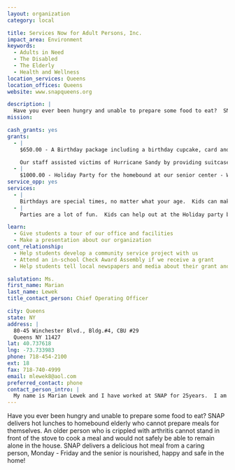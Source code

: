 ```yaml
---
layout: organization
category: local

title: Services Now for Adult Persons, Inc.
impact_area: Environment
keywords: 
  - Adults in Need
  - The Disabled
  - The Elderly
  - Health and Wellness
location_services: Queens
location_offices: Queens
website: www.snapqueens.org

description: |
  Have you ever been hungry and unable to prepare some food to eat?  SNAP delivers hot lunches to homebound elderly who cannot prepare meals for themselves.  An older person who is crippled with arthritis cannot stand in front of the stove to cook a meal and would not safely be able to remain alone in the house.  SNAP delivers a delicious hot meal from a caring person, Monday - Friday and the senior is nourished, happy and safe in the home!
mission: 

cash_grants: yes
grants: 
  - |
    $650.00 - A Birthday package including a birthday cupcake, card and candle to be delivered with their lunch to 325 homebound and lonely elderly on their birthday.

    Our staff assisted victims of Hurricane Sandy by providing suitcases for residents to store their few remaining possessions, cell phones and jackets.  We assisted a group of elders who d lived in Belle Harbor and lost their belongings in the Hurricane.  
  - |
    $1000.00 - Holiday Party for the homebound at our senior center - We will provide transportation, a festive luncheon, decorations, gifts, and entertainment.
service_opp: yes
services: 
  - |
    Birthdays are special times, no matter what your age.  Kids can make birthday cards for the elderly which we will deliver with our Birthday packages on the senior's birthday.
  - |
    Parties are a lot of fun.  Kids can help out at the Holiday party by carrying trays of food to the seniors, dancing with them, or just simply talking with an elerly person.  You would make them so very happy!

learn: 
  - Give students a tour of our office and facilities
  - Make a presentation about our organization
cont_relationship: 
  - Help students develop a community service project with us
  - Attend an in-school Check Award Assembly if we receive a grant
  - Help students tell local newspapers and media about their grant and/or project with us

salutation: Ms.
first_name: Marian
last_name: Lewek
title_contact_person: Chief Operating Officer

city: Queens
state: NY
address: |
  80-45 Winchester Blvd., Bldg.#4, CBU #29  
  Queens NY 11427
lat: 40.737618
lng: -73.733983
phone: 718-454-2100
ext: 18
fax: 718-740-4999
email: mlewek8@aol.com
preferred_contact: phone
contact_person_intro: |
  My name is Marian Lewek and I have worked at SNAP for 25years.  I am the Chief Operating Officer and it is my job to make sure that our seniors receive all of the services that they are entitled to.  The best part of my job is talking with the seniors and learning about their lives and listening to stories about themselves and their families and friends.  
---
```

Have you ever been hungry and unable to prepare some food to eat?  SNAP delivers hot lunches to homebound elderly who cannot prepare meals for themselves.  An older person who is crippled with arthritis cannot stand in front of the stove to cook a meal and would not safely be able to remain alone in the house.  SNAP delivers a delicious hot meal from a caring person, Monday - Friday and the senior is nourished, happy and safe in the home!
